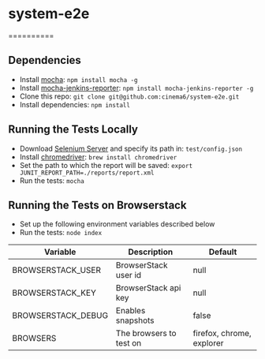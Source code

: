 # system-e2e
==========

## Dependencies
* Install [mocha](http://visionmedia.github.io/mocha/): ```npm install mocha -g```
* Install [mocha-jenkins-reporter](https://github.com/futurice/mocha-jenkins-reporter): ```npm install mocha-jenkins-reporter -g```
* Clone this repo: ```git clone git@github.com:cinema6/system-e2e.git```
* Install dependencies: ```npm install```

## Running the Tests Locally
* Download [Selenium Server](http://docs.seleniumhq.org/download/) and specify its path in: ```test/config.json```
* Install [chromedriver](https://code.google.com/p/selenium/wiki/ChromeDriver): ```brew install chromedriver```
* Set the path to which the report will be saved: ```export JUNIT_REPORT_PATH=./reports/report.xml```
* Run the tests: ```mocha```

## Running the Tests on Browserstack
* Set up the following environment variables described below
* Run the tests: ```node index```

| Variable           | Description                 | Default                   |
| -----------------  | -------------------------   | -----------------------   |
| BROWSERSTACK_USER  | BrowserStack user id        | null                      |
| BROWSERSTACK_KEY   | BrowserStack api key        | null                      |
| BROWSERSTACK_DEBUG | Enables snapshots           | false                     |
| BROWSERS           | The browsers to test on     | firefox, chrome, explorer |
